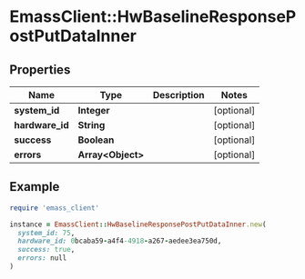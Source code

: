 # EmassClient::HwBaselineResponsePostPutDataInner

## Properties

| Name | Type | Description | Notes |
| ---- | ---- | ----------- | ----- |
| **system_id** | **Integer** |  | [optional] |
| **hardware_id** | **String** |  | [optional] |
| **success** | **Boolean** |  | [optional] |
| **errors** | **Array&lt;Object&gt;** |  | [optional] |

## Example

```ruby
require 'emass_client'

instance = EmassClient::HwBaselineResponsePostPutDataInner.new(
  system_id: 75,
  hardware_id: 0bcaba59-a4f4-4918-a267-aedee3ea750d,
  success: true,
  errors: null
)
```

